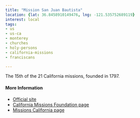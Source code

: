 ```yaml
---
title: "Mission San Juan Bautista"
location: {lat: 36.8458910149476, lng: -121.535752689119}
interest: local
tags:
- us
- us-ca
- monterey
- churches
- holy-persons
- california-missions
- franciscans

---
```



The 15th of the 21 California missions, founded in 1797.

#### More Information

* [Official site](http://www.oldmissionsjb.org/)
* [California Missions Foundation page](https://californiamissionsfoundation.org/mission-san-juan-bautista/)
* [Missions California page](https://www.missionscalifornia.com/missions/san-juan-bautista/)





